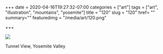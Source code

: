 +++
date = 2020-04-16T19:27:32-07:00
categories = ["art"]
tags = ["art", "illustration", "mountains", "yosemite"]
title = "120"
slug = "120"
href= ""
summary=""
featuredimg = "/media/art/120.png"

+++

<img src="/media/art/120.png" />

Tunnel View, Yosemite Valley
